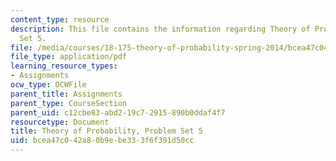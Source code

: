 ```yaml
---
content_type: resource
description: This file contains the information regarding Theory of Probability, Problem
  Set 5.
file: /media/courses/18-175-theory-of-probability-spring-2014/bcea47c042a80b9ebe333f6f391d50cc_MIT18_175S14_ProblemSet5.pdf
file_type: application/pdf
learning_resource_types:
- Assignments
ocw_type: OCWFile
parent_title: Assignments
parent_type: CourseSection
parent_uid: c12cbe83-abd2-19c7-2915-890b0ddaf4f7
resourcetype: Document
title: Theory of Probability, Problem Set 5
uid: bcea47c0-42a8-0b9e-be33-3f6f391d50cc
---
```


